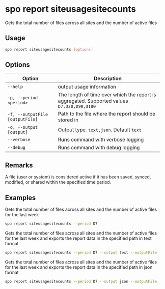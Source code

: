 # spo report siteusagesitecounts

Gets the total number of files across all sites and the number of active files

## Usage

```sh
spo report siteusagesitecounts [options]
```

## Options

Option|Description
------|-----------
`--help`|output usage information
`-p, --period <period>`|The length of time over which the report is aggregated. Supported values `D7,D30,D90,D180`
`-f, --outputFile [outputFile]`|Path to the file where the report should be stored in
`-o, --output [output]`|Output type. `text,json`. Default `text`
`--verbose`|Runs command with verbose logging
`--debug`|Runs command with debug logging

## Remarks

A file (user or system) is considered active if it has been saved, synced, modified, or shared within the specified time period.

## Examples

Gets the total number of files across all sites and the number of active files for the last week

```sh
spo report siteusagesitecounts --period D7
```

Gets the total number of files across all sites and the number of active files for the last week and exports the report data in the specified path in text format

```sh
spo report siteusagesitecounts --period D7 --output text --outputFile 'report.txt'
```

Gets the total number of files across all sites and the number of active files for the last week and exports the report data in the specified path in json format

```sh
spo report siteusagesitecounts --period D7 --output json --outputFile 'report.json'
```
